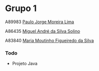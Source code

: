 # Grupo 1

A89983 [Paulo Jorge Moreira Lima](https://github.com/paulolima18)

A86435 [Miguel André da Silva Solino](https://github.com/Manilator)

A83840 [Maria Moutinho Figueiredo da Silva](https://github.com/msilva99)

### Todo
 - Projeto Java

